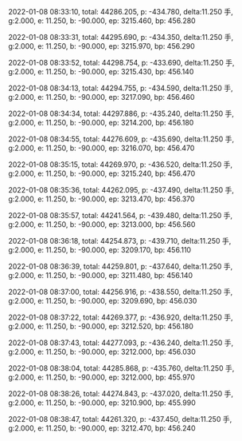 2022-01-08 08:33:10, total: 44286.205, p: -434.780, delta:11.250 手, g:2.000, e: 11.250, b: -90.000, ep: 3215.460, bp: 456.280

2022-01-08 08:33:31, total: 44295.690, p: -434.350, delta:11.250 手, g:2.000, e: 11.250, b: -90.000, ep: 3215.970, bp: 456.290

2022-01-08 08:33:52, total: 44298.754, p: -433.690, delta:11.250 手, g:2.000, e: 11.250, b: -90.000, ep: 3215.430, bp: 456.140

2022-01-08 08:34:13, total: 44294.755, p: -434.590, delta:11.250 手, g:2.000, e: 11.250, b: -90.000, ep: 3217.090, bp: 456.460

2022-01-08 08:34:34, total: 44297.886, p: -435.240, delta:11.250 手, g:2.000, e: 11.250, b: -90.000, ep: 3214.200, bp: 456.180

2022-01-08 08:34:55, total: 44276.609, p: -435.690, delta:11.250 手, g:2.000, e: 11.250, b: -90.000, ep: 3216.070, bp: 456.470

2022-01-08 08:35:15, total: 44269.970, p: -436.520, delta:11.250 手, g:2.000, e: 11.250, b: -90.000, ep: 3215.240, bp: 456.470

2022-01-08 08:35:36, total: 44262.095, p: -437.490, delta:11.250 手, g:2.000, e: 11.250, b: -90.000, ep: 3213.470, bp: 456.370

2022-01-08 08:35:57, total: 44241.564, p: -439.480, delta:11.250 手, g:2.000, e: 11.250, b: -90.000, ep: 3213.000, bp: 456.560

2022-01-08 08:36:18, total: 44254.873, p: -439.710, delta:11.250 手, g:2.000, e: 11.250, b: -90.000, ep: 3209.170, bp: 456.110

2022-01-08 08:36:39, total: 44259.801, p: -437.640, delta:11.250 手, g:2.000, e: 11.250, b: -90.000, ep: 3211.480, bp: 456.140

2022-01-08 08:37:00, total: 44256.916, p: -438.550, delta:11.250 手, g:2.000, e: 11.250, b: -90.000, ep: 3209.690, bp: 456.030

2022-01-08 08:37:22, total: 44269.377, p: -436.920, delta:11.250 手, g:2.000, e: 11.250, b: -90.000, ep: 3212.520, bp: 456.180

2022-01-08 08:37:43, total: 44277.093, p: -436.240, delta:11.250 手, g:2.000, e: 11.250, b: -90.000, ep: 3212.000, bp: 456.030

2022-01-08 08:38:04, total: 44285.868, p: -435.760, delta:11.250 手, g:2.000, e: 11.250, b: -90.000, ep: 3212.000, bp: 455.970

2022-01-08 08:38:26, total: 44274.843, p: -437.020, delta:11.250 手, g:2.000, e: 11.250, b: -90.000, ep: 3210.900, bp: 455.990

2022-01-08 08:38:47, total: 44261.320, p: -437.450, delta:11.250 手, g:2.000, e: 11.250, b: -90.000, ep: 3212.470, bp: 456.240